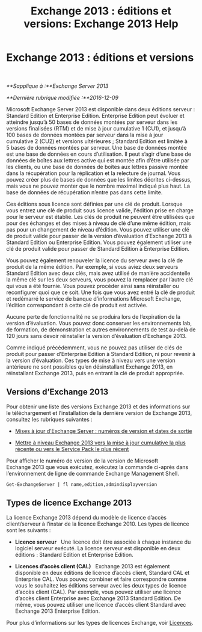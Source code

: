 ﻿---
title: 'Exchange 2013 : éditions et versions: Exchange 2013 Help'
TOCTitle: 'Exchange 2013 : éditions et versions'
ms:assetid: b563b543-fb3f-4465-9a54-cbfd680aee1f
ms:mtpsurl: https://technet.microsoft.com/fr-fr/library/Bb232170(v=EXCHG.150)
ms:contentKeyID: 50555481
ms.date: 04/24/2018
mtps_version: v=EXCHG.150
ms.translationtype: HT
---

# Exchange 2013 : éditions et versions

 

_**Sapplique à :**Exchange Server 2013_

_**Dernière rubrique modifiée :**2016-12-09_

Microsoft Exchange Server 2013 est disponible dans deux éditions serveur : Standard Edition et Enterprise Edition. Enterprise Edition peut évoluer et atteindre jusqu’à 50 bases de données montées par serveur dans les versions finalisées (RTM) et de mise à jour cumulative 1 (CU1), et jusqu’à 100 bases de données montées par serveur dans la mise à jour cumulative 2 (CU2) et versions ultérieures ; Standard Edition est limitée à 5 bases de données montées par serveur. Une base de données montée est une base de données en cours d’utilisation. Il peut s’agir d’une base de données de boîtes aux lettres active qui est montée afin d’être utilisée par les clients, ou une base de données de boîtes aux lettres passive montée dans la récupération pour la réplication et la relecture de journal. Vous pouvez créer plus de bases de données que les limites décrites ci-dessus, mais vous ne pouvez monter que le nombre maximal indiqué plus haut. La base de données de récupération n’entre pas dans cette limite.

Ces éditions sous licence sont définies par une clé de produit. Lorsque vous entrez une clé de produit sous licence valide, l'édition prise en charge pour le serveur est établie. Les clés de produit ne peuvent être utilisées que pour des échanges et des mises à niveau de clé d’une même édition, mais pas pour un changement de niveau d’édition. Vous pouvez utiliser une clé de produit valide pour passer de la version d’évaluation d’Exchange 2013 à Standard Edition ou Enterprise Edition. Vous pouvez également utiliser une clé de produit valide pour passer de Standard Edition à Enterprise Edition.

Vous pouvez également renouveler la licence du serveur avec la clé de produit de la même édition. Par exemple, si vous aviez deux serveurs Standard Edition avec deux clés, mais avez utilisé de manière accidentelle la même clé sur les deux serveurs, vous pouvez la remplacer par l’autre clé qui vous a été fournie. Vous pouvez procéder ainsi sans réinstaller ou reconfigurer quoi que ce soit. Une fois que vous avez entré la clé de produit et redémarré le service de banque d’informations Microsoft Exchange, l’édition correspondant à cette clé de produit est activée.

Aucune perte de fonctionnalité ne se produira lors de l’expiration de la version d’évaluation. Vous pouvez donc conserver les environnements lab, de formation, de démonstration et autres environnements de test au-delà de 120 jours sans devoir réinstaller la version d’évaluation d’Exchange 2013.

Comme indiqué précédemment, vous ne pouvez pas utiliser de clés de produit pour passer d’Enterprise Edition à Standard Edition, ni pour revenir à la version d’évaluation. Ces types de mise à niveau vers une version antérieure ne sont possibles qu’en désinstallant Exchange 2013, en réinstallant Exchange 2013, puis en entrant la clé de produit appropriée.

## Versions d’Exchange 2013

Pour obtenir une liste des versions Exchange 2013 et des informations sur le téléchargement et l’installation de la dernière version de Exchange 2013, consultez les rubriques suivantes :

  - [Mises à jour d’Exchange Server : numéros de version et dates de sortie](https://technet.microsoft.com/fr-fr/library/hh135098\(v=exchg.150\))

  - [Mettre à niveau Exchange 2013 vers la mise à jour cumulative la plus récente ou vers le Service Pack le plus récent](upgrade-exchange-2013-to-the-latest-cumulative-update-or-service-pack-exchange-2013-help.md)

Pour afficher le numéro de version de la version de Microsoft Exchange 2013 que vous exécutez, exécutez la commande ci-après dans l’environnement de ligne de commande Exchange Management Shell.

    Get-ExchangeServer | fl name,edition,admindisplayversion

## Types de licence Exchange 2013

La licence Exchange 2013 dépend du modèle de licence d’accès client/serveur à l’instar de la licence Exchange 2010. Les types de licence sont les suivants :

  - **Licence serveur**   Une licence doit être associée à chaque instance du logiciel serveur exécuté. La licence serveur est disponible en deux éditions : Standard Edition et Enterprise Edition.

  - **Licences d’accès client (CAL)**   Exchange 2013 est également disponible en deux éditions de licence d’accès client, Standard CAL et Enterprise CAL. Vous pouvez combiner et faire correspondre comme vous le souhaitez les éditions serveur avec les deux types de licence d’accès client (CAL). Par exemple, vous pouvez utiliser une licence d’accès client Enterprise avec Exchange 2013 Standard Edition. De même, vous pouvez utiliser une licence d’accès client Standard avec Exchange 2013 Enterprise Edition.

Pour plus d’informations sur les types de licences Exchange, voir [Licences](https://go.microsoft.com/fwlink/p/?linkid=392675).

